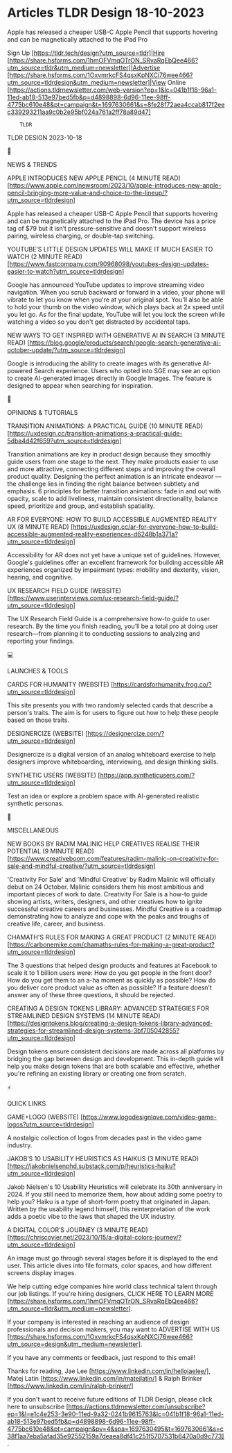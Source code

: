 # Articles TLDR Design 18-10-2023

Apple has released a cheaper USB-C Apple Pencil that supports hovering
and can be magnetically attached to the iPad Pro  

Sign Up [https://tldr.tech/design?utm_source=tldr]|Hire
[https://share.hsforms.com/1hmOFVmqOTrON_SRvaRqEbQee466?utm_source=tldr&utm_medium=newsletter]|Advertise
[https://share.hsforms.com/1OxvmrkcFS4qsxKpNXCi76wee466?utm_source=tldrdesign&utm_medium=newsletter]|View
Online
[https://actions.tldrnewsletter.com/web-version?ep=1&lc=041b1f18-96a1-11ed-ab18-513e97bed5fb&p=d4898898-6d96-11ee-98ff-4775bc610e48&pt=campaign&t=1697630661&s=8fe28f72aea4ccab817f2eec339293211aa9c0b2e95bf024a761a2ff78a89d47]


		TLDR 

TLDR DESIGN 2023-10-18

📱 

NEWS & TRENDS

 APPLE INTRODUCES NEW APPLE PENCIL (4 MINUTE READ)
[https://www.apple.com/newsroom/2023/10/apple-introduces-new-apple-pencil-bringing-more-value-and-choice-to-the-lineup/?utm_source=tldrdesign]


 Apple has released a cheaper USB-C Apple Pencil that supports
hovering and can be magnetically attached to the iPad Pro. The device
has a price tag of $79 but it isn’t pressure-sensitive and doesn't
support wireless pairing, wireless charging, or double-tap switching. 

 YOUTUBE’S LITTLE DESIGN UPDATES WILL MAKE IT MUCH EASIER TO WATCH
(2 MINUTE READ)
[https://www.fastcompany.com/90968098/youtubes-design-updates-easier-to-watch?utm_source=tldrdesign]


 Google has announced YouTube updates to improve streaming video
navigation. When you scrub backward or forward in a video, your phone
will vibrate to let you know when you're at your original spot. You'll
also be able to hold your thumb on the video window, which plays back
at 2x speed until you let go. As for the final update, YouTube will
let you lock the screen while watching a video so you don't get
distracted by accidental taps. 

 NEW WAYS TO GET INSPIRED WITH GENERATIVE AI IN SEARCH (3 MINUTE READ)
[https://blog.google/products/search/google-search-generative-ai-october-update/?utm_source=tldrdesign]


 Google is introducing the ability to create images with its
generative AI-powered Search experience. Users who opted into SGE may
see an option to create AI-generated images directly in Google Images.
The feature is designed to appear when searching for inspiration. 

🚀 

OPINIONS & TUTORIALS

 TRANSITION ANIMATIONS: A PRACTICAL GUIDE (10 MINUTE READ)
[https://uxdesign.cc/transition-animations-a-practical-guide-5dba4d42f659?utm_source=tldrdesign]


 Transition animations are key in product design because they smoothly
guide users from one stage to the next. They make products easier to
use and more attractive, connecting different steps and improving the
overall product quality. Designing the perfect animation is an
intricate endeavor — the challenge lies in finding the right balance
between subtlety and emphasis. 6 principles for better transition
animations: fade in and out with opacity, scale to add liveliness,
maintain consistent directionality, balance speed, prioritize and
group, and establish spatiality. 

 AR FOR EVERYONE: HOW TO BUILD ACCESSIBLE AUGMENTED REALITY UX (8
MINUTE READ)
[https://uxdesign.cc/ar-for-everyone-how-to-build-accessible-augmented-reality-experiences-d6248b1a371a?utm_source=tldrdesign]


 Accessibility for AR does not yet have a unique set of guidelines.
However, Google's guidelines offer an excellent framework for building
accessible AR experiences organized by impairment types: mobility and
dexterity, vision, hearing, and cognitive. 

 UX RESEARCH FIELD GUIDE (WEBSITE)
[https://www.userinterviews.com/ux-research-field-guide/?utm_source=tldrdesign]


 The UX Research Field Guide is a comprehensive how-to guide to user
research. By the time you finish reading, you’ll be a total pro at
doing user research—from planning it to conducting sessions to
analyzing and reporting your findings. 

💻 

LAUNCHES & TOOLS

 CARDS FOR HUMANITY (WEBSITE)
[https://cardsforhumanity.frog.co/?utm_source=tldrdesign] 

 This site presents you with two randomly selected cards that describe
a person's traits. The aim is for users to figure out how to help
these people based on those traits. 

 DESIGNERCIZE (WEBSITE)
[https://designercize.com/?utm_source=tldrdesign] 

 Designercize is a digital version of an analog whiteboard exercise to
help designers improve whiteboarding, interviewing, and design
thinking skills. 

 SYNTHETIC USERS (WEBSITE)
[https://app.syntheticusers.com/?utm_source=tldrdesign] 

 Test an idea or explore a problem space with AI-generated realistic
synthetic personas. 

🎁 

MISCELLANEOUS

 NEW BOOKS BY RADIM MALINIC HELP CREATIVES REALISE THEIR POTENTIAL (9
MINUTE READ)
[https://www.creativeboom.com/features/radim-malinic-on-creativity-for-sale-and-mindful-creative/?utm_source=tldrdesign]


 'Creativity For Sale' and 'Mindful Creative' by Radim Malinic will
officially debut on 24 October. Malinic considers them his most
ambitious and important pieces of work to date. Creativity For Sale is
a how-to guide showing artists, writers, designers, and other
creatives how to ignite successful creative careers and businesses.
Mindful Creative is a roadmap demonstrating how to analyze and cope
with the peaks and troughs of creative life, career, and business. 

 CHAMATH'S RULES FOR MAKING A GREAT PRODUCT (2 MINUTE READ)
[https://carbonemike.com/chamaths-rules-for-making-a-great-product?utm_source=tldrdesign]


 The 3 questions that helped design products and features at Facebook
to scale it to 1 billion users were: How do you get people in the
front door? How do you get them to an a-ha moment as quickly as
possible? How do you deliver core product value as often as possible?
If a feature doesn’t answer any of these three questions, it should
be rejected. 

 CREATING A DESIGN TOKENS LIBRARY: ADVANCED STRATEGIES FOR STREAMLINED
DESIGN SYSTEMS (14 MINUTE READ)
[https://designtokens.blog/creating-a-design-tokens-library-advanced-strategies-for-streamlined-design-systems-3bf705042855?utm_source=tldrdesign]


 Design tokens ensure consistent decisions are made across all
platforms by bridging the gap between design and development. This
in-depth guide will help you make design tokens that are both scalable
and effective, whether you're refining an existing library or creating
one from scratch. 

⚡ 

QUICK LINKS

 GAME+LOGO (WEBSITE)
[https://www.logodesignlove.com/video-game-logos?utm_source=tldrdesign]


 A nostalgic collection of logos from decades past in the video game
industry. 

 JAKOB’S 10 USABILITY HEURISTICS AS HAIKUS (3 MINUTE READ)
[https://jakobnielsenphd.substack.com/p/heuristics-haiku?utm_source=tldrdesign]


 Jakob Nielsen's 10 Usability Heuristics will celebrate its 30th
anniversary in 2024. If you still need to memorize them, how about
adding some poetry to help you? Haiku is a type of short-form poetry
that originated in Japan. Written by the usability legend himself,
this reinterpretation of the work adds a poetic vibe to the laws that
shaped the UX industry. 

 A DIGITAL COLOR’S JOURNEY (3 MINUTE READ)
[https://chriscoyier.net/2023/10/15/a-digital-colors-journey/?utm_source=tldrdesign]


 An image must go through several stages before it is displayed to the
end user. This article dives into file formats, color spaces, and how
different screens display images. 

 We help cutting edge companies hire world class technical talent
through our job listings. If you're hiring designers, CLICK HERE TO
LEARN MORE
[https://share.hsforms.com/1hmOFVmqOTrON_SRvaRqEbQee466?utm_source=tldr&utm_medium=newsletter].


If your company is interested in reaching an audience of design
professionals and decision makers, you may want to ADVERTISE WITH US
[https://share.hsforms.com/1OxvmrkcFS4qsxKpNXCi76wee466?utm_source=design&utm_medium=newsletter].


If you have any comments or feedback, just respond to this email! 

Thanks for reading, 
Jae Lee [https://www.linkedin.com/in/hellojaelee/], Matej Latin
[https://www.linkedin.com/in/matejlatin/] & Ralph Brinker
[https://www.linkedin.com/in/ralph-brinker/] 

If you don't want to receive future editions of TLDR Design,
please click here to unsubscribe
[https://actions.tldrnewsletter.com/unsubscribe?ep=1&l=e1c4e253-3e90-11ed-9a32-0241b9615763&lc=041b1f18-96a1-11ed-ab18-513e97bed5fb&p=d4898898-6d96-11ee-98ff-4775bc610e48&pt=campaign&pv=4&spa=1697630495&t=1697630661&s=c38f1aa7eba5afad35e92552159a7deaea8df41c251f5707531b6470a0d9c773].
